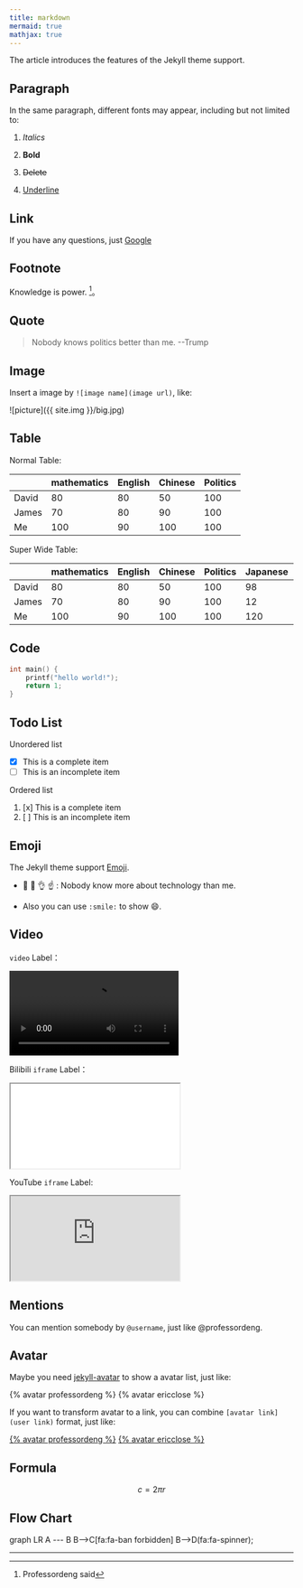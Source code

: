 ```yaml
---
title: markdown
mermaid: true
mathjax: true
---
```


The article introduces the features of the Jekyll theme support.

## Paragraph

In the same paragraph, different fonts may appear, including but not limited to:

1. *Italics*

2. **Bold**

3. ~~Delete~~

4. <u>Underline</u>

## Link

If you have any questions, just [Google][google-link]

[google-link]: http://www.google.com/

## Footnote

Knowledge is power. [^professordeng]。

[^professordeng]: Professordeng said

## Quote

> Nobody knows politics better than me. --Trump

## Image

Insert a image by `![image name](image url)`, like:

![picture]({{ site.img }}/big.jpg)

## Table

Normal Table:

|       | mathematics | English | Chinese | Politics |
| ----- | ----------- | ------- | ------- | -------- |
| David | 80          | 80      | 50      | 100      |
| James | 70          | 80      | 90      | 100      |
| Me    | 100         | 90      | 100     | 100      |

Super Wide Table:

|       | mathematics | English | Chinese | Politics | Japanese | python | basketball | javascript |
| ----- | ----------- | ------- | ------- | -------- | -------- | ------ | ---------- | ---------- |
| David | 80          | 80      | 50      | 100      | 98       | 100    | 99         | 1          |
| James | 70          | 80      | 90      | 100      | 12       | 90     | 88         | 2          |
| Me    | 100         | 90      | 100     | 100      | 120      | 50     | 77         | 3          |

## Code

```c
int main() {
	printf("hello world!");
	return 1;
}
```

## Todo List

Unordered list

- [x] This is a complete item
- [ ] This is an incomplete item

Ordered list

1. [x] This is a complete item
2. [ ] This is an incomplete item

## Emoji

The Jekyll theme support [Emoji](https://emojipedia.org/).

- 🙌 👐 👌 ☝ : Nobody know more about technology than me.
	
- Also you can use `:smile:` to show :smile:.

## Video

`video` Label：

<video src="https://cdn-video.xinpianchang.com/5b7fc02a84108.mp4" controls controlsList="nodownload"></video>

Bilibili `iframe` Label：

<iframe class="video" src="//player.bilibili.com/player.html?bvid=BV1ki4y1b7ge&page=1&high_quality=1&danmaku=0" allowfullscreen> </iframe>

YouTube `iframe` Label:

<iframe class="video" src="https://www.youtube.com/embed/-wFsYY71wyk" allowfullscreen></iframe>

## Mentions

You can mention somebody by `@username`, just like @professordeng.

## Avatar

Maybe you need [jekyll-avatar](https://github.com/benbalter/jekyll-avatar/) to show a avatar list, just like:

{% avatar professordeng %}
{% avatar ericclose %}

If you want to transform avatar to a link, you can combine `[avatar link](user link)` format, just like:

[{% avatar professordeng %}](https://github.com/professordeng)
[{% avatar ericclose %}](https://github.com/ericclose)

## Formula

$$
c=2 \pi r
$$

## Flow Chart

<div class="mermaid">
graph LR
    A --- B
    B-->C[fa:fa-ban forbidden]
    B-->D(fa:fa-spinner);
</div>

---